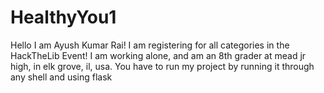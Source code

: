 # HealthyYou1
Hello I am Ayush Kumar Rai! I am registering for all categories in the HackTheLib Event! I am working alone, and am an 8th grader at mead jr high, in elk grove, il, usa.
You have to run my project by running it through any shell and using flask
